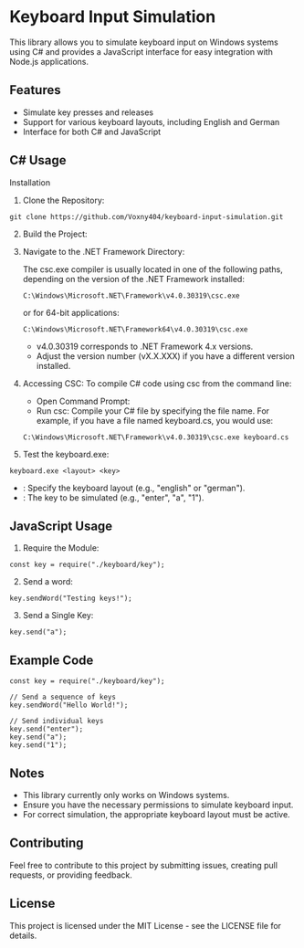 # Keyboard Input Simulation
This library allows you to simulate keyboard input on Windows systems using C# and provides a JavaScript interface for easy integration with Node.js applications.

## Features
- Simulate key presses and releases
- Support for various keyboard layouts, including English and German
- Interface for both C# and JavaScript

## C# Usage
Installation
1. Clone the Repository:
````
git clone https://github.com/Voxny404/keyboard-input-simulation.git

````
2. Build the Project:

 1. Navigate to the .NET Framework Directory:

    The csc.exe compiler is usually located in one of the following paths, depending on the version of the .NET Framework installed:
    ````
    C:\Windows\Microsoft.NET\Framework\v4.0.30319\csc.exe
    ````
    or for 64-bit applications:
    ````
    C:\Windows\Microsoft.NET\Framework64\v4.0.30319\csc.exe
    ````
    - v4.0.30319 corresponds to .NET Framework 4.x versions.
    - Adjust the version number (vX.X.XXX) if you have a different version installed.
 2. Accessing CSC:
    To compile C# code using csc from the command line:

    - Open Command Prompt:
    - Run csc: Compile your C# file by specifying the file name. For example, if you have a file named keyboard.cs, you would use:
     ````
    C:\Windows\Microsoft.NET\Framework\v4.0.30319\csc.exe keyboard.cs
    ````

3. Test the keyboard.exe:
````
keyboard.exe <layout> <key>

````
- <layout>: Specify the keyboard layout (e.g., "english" or "german").
- <key>: The key to be simulated (e.g., "enter", "a", "1").

## JavaScript Usage
1. Require the Module:
````
const key = require("./keyboard/key");
````
2. Send a word: 
````
key.sendWord("Testing keys!");
````
3. Send a Single Key:
````
key.send("a");
````

## Example Code 
````
const key = require("./keyboard/key");

// Send a sequence of keys
key.sendWord("Hello World!");

// Send individual keys
key.send("enter");
key.send("a");
key.send("1");

````

## Notes
- This library currently only works on Windows systems.
- Ensure you have the necessary permissions to simulate keyboard input.
- For correct simulation, the appropriate keyboard layout must be active.

## Contributing
Feel free to contribute to this project by submitting issues, creating pull requests, or providing feedback.

## License
This project is licensed under the MIT License - see the LICENSE file for details.